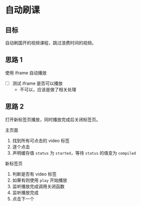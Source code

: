 # 自动刷课

## 目标

自动刷国开的视频课程，跳过浪费时间的视频。

## 思路 1

使用 iframe 自动播放

- [ ] 测试 iframe 是否可以播放
  - 不可以，应该是做了相关处理

## 思路 2

打开新标签页播放，同时播放完成后关闭标签页。

主页面

1. 找到所有可点击的 video 标签
2. 逐个点击
3. 声明缓存值 `status` 为 `started`，等待 `status` 的值变为 `compiled`

新标签页

1. 判断是否有 video 标签
2. 如果有则使用 `play` 开始播放
3. 监听播放完成调用关闭函数
4. 监听播放完成
5. 点击下一个
